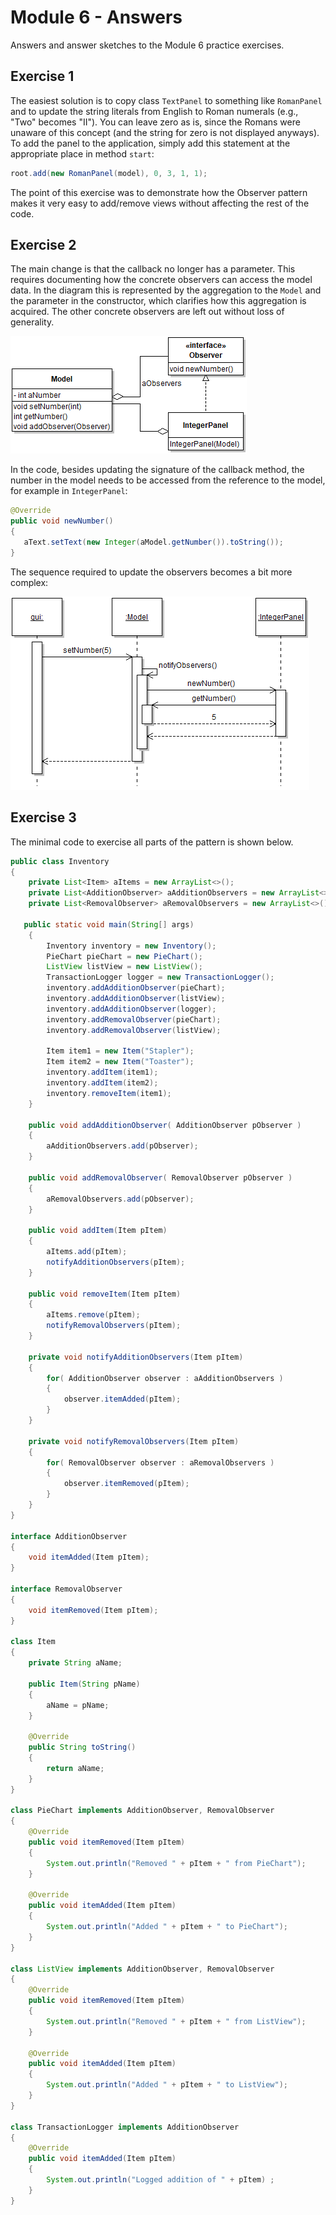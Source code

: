 # Module 6 - Answers

Answers and answer sketches to the Module 6 practice exercises.

## Exercise 1

The easiest solution is to copy class `TextPanel` to something like `RomanPanel` and to update the string literals from English to Roman numerals (e.g., "Two" becomes "II"). You
can leave zero as is, since the Romans were unaware of this concept (and the string for zero is not displayed anyways). To add the panel to the application, simply add this statement at the appropriate place 
in method `start`:

```java
root.add(new RomanPanel(model), 0, 3, 1, 1);
```

The point of this exercise was to demonstrate how the Observer pattern makes it very easy to add/remove views without affecting the rest of the code.

## Exercise 2

The main change is that the callback no longer has a parameter. This requires documenting how the concrete observers can access the model data. In the diagram this is represented by the aggregation to the `Model` and the parameter in the constructor, which clarifies how this aggregation is acquired. The other concrete observers are left out without loss of generality.

![](m06-2.png)

In the code, besides updating the signature of the callback method, the number in the model needs to be accessed from the reference to the model, for example in `IntegerPanel`:

```java
@Override
public void newNumber()
{
   aText.setText(new Integer(aModel.getNumber()).toString());
}
```

The sequence required to update the observers becomes a bit more complex:

![](m06-2b.png)

## Exercise 3

The minimal code to exercise all parts of the pattern is shown below.

```java
public class Inventory
{
	private List<Item> aItems = new ArrayList<>();
	private List<AdditionObserver> aAdditionObservers = new ArrayList<>();
	private List<RemovalObserver> aRemovalObservers = new ArrayList<>();
	
   public static void main(String[] args)
	{
		Inventory inventory = new Inventory();
		PieChart pieChart = new PieChart();
		ListView listView = new ListView();
		TransactionLogger logger = new TransactionLogger();
		inventory.addAdditionObserver(pieChart);
		inventory.addAdditionObserver(listView);
		inventory.addAdditionObserver(logger);
		inventory.addRemovalObserver(pieChart);
		inventory.addRemovalObserver(listView);
		
		Item item1 = new Item("Stapler");
		Item item2 = new Item("Toaster");
		inventory.addItem(item1);
		inventory.addItem(item2);
		inventory.removeItem(item1);
	}
	
	public void addAdditionObserver( AdditionObserver pObserver )
	{
		aAdditionObservers.add(pObserver);
	}
	
	public void addRemovalObserver( RemovalObserver pObserver )
	{
		aRemovalObservers.add(pObserver);
	}
	
	public void addItem(Item pItem)
	{
		aItems.add(pItem);
		notifyAdditionObservers(pItem);
	}
	
	public void removeItem(Item pItem)
	{
		aItems.remove(pItem);
		notifyRemovalObservers(pItem);
	}
	
	private void notifyAdditionObservers(Item pItem)
	{
		for( AdditionObserver observer : aAdditionObservers )
		{
			observer.itemAdded(pItem);
		}
	}
	
	private void notifyRemovalObservers(Item pItem)
	{
		for( RemovalObserver observer : aRemovalObservers )
		{
			observer.itemRemoved(pItem);
		}
	}
}

interface AdditionObserver
{
	void itemAdded(Item pItem);
}

interface RemovalObserver
{
	void itemRemoved(Item pItem);
}

class Item
{
	private String aName;
	
	public Item(String pName)
	{
		aName = pName;
	}
	
	@Override
	public String toString()
	{
		return aName;
	}
}

class PieChart implements AdditionObserver, RemovalObserver
{
	@Override
	public void itemRemoved(Item pItem)
	{
		System.out.println("Removed " + pItem + " from PieChart");		
	}

	@Override
	public void itemAdded(Item pItem)
	{
		System.out.println("Added " + pItem + " to PieChart");		
	}
}

class ListView implements AdditionObserver, RemovalObserver
{
	@Override
	public void itemRemoved(Item pItem)
	{
		System.out.println("Removed " + pItem + " from ListView");		
	}

	@Override
	public void itemAdded(Item pItem)
	{
		System.out.println("Added " + pItem + " to ListView");		
	}
}

class TransactionLogger implements AdditionObserver
{
	@Override
	public void itemAdded(Item pItem)
	{
		System.out.println("Logged addition of " + pItem) ;		
	}
}
```